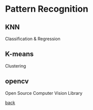 # Pattern Recognition

## KNN

Classification & Regression

## K-means

Clustering

## opencv

Open Source Computer Vision Library

[back](../readme.md)
